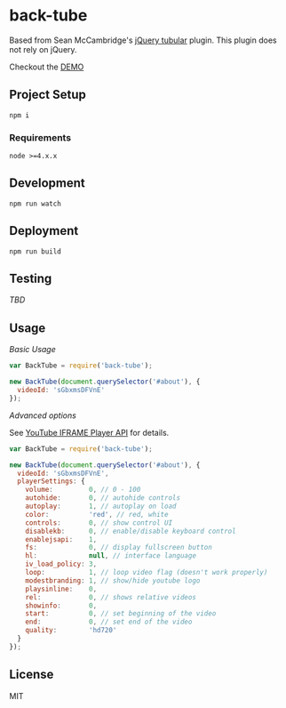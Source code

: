 # back-tube

Based from Sean McCambridge's [jQuery tubular](http://seanmccambridge.com/tubular/) plugin.
This plugin does not rely on jQuery.

Checkout the [DEMO](http://zenoplex.github.io/back-tube/)

## Project Setup

`npm i`

### Requirements

`node >=4.x.x`

## Development

`npm run watch`

## Deployment

`npm run build`

## Testing

_TBD_

## Usage

_Basic Usage_

```js
var BackTube = require('back-tube');

new BackTube(document.querySelector('#about'), {
  videoId: 'sGbxmsDFVnE'
});
```

_Advanced options_

See [YouTube IFRAME Player API](https://developers.google.com/youtube/player_parameters) for details.

```js
var BackTube = require('back-tube');

new BackTube(document.querySelector('#about'), {
  videoId: 'sGbxmsDFVnE',
  playerSettings: {
    volume:         0, // 0 - 100
    autohide:       0, // autohide controls
    autoplay:       1, // autoplay on load
    color:          'red', // red, white
    controls:       0, // show control UI
    disablekb:      0, // enable/disable keyboard control
    enablejsapi:    1,
    fs:             0, // display fullscreen button
    hl:             null, // interface language
    iv_load_policy: 3,
    loop:           1, // loop video flag (doesn't work properly)
    modestbranding: 1, // show/hide youtube logo
    playsinline:    0,
    rel:            0, // shows relative videos
    showinfo:       0,
    start:          0, // set beginning of the video
    end:            0, // set end of the video
    quality:        'hd720'
  }
});
```

## License

MIT
